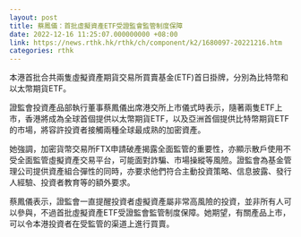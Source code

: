 ```yaml
---
layout: post
title: 蔡鳳儀：首批虛擬資產ETF受證監會監管制度保障
date: 2022-12-16 11:25:07.000000000 +08:00
link: https://news.rthk.hk/rthk/ch/component/k2/1680097-20221216.htm
categories: rthk
---
```


本港首批合共兩隻虛擬資產期貨交易所買賣基金(ETF)首日掛牌，分別為比特幣和以太幣期貨ETF。

證監會投資產品部執行董事蔡鳳儀出席港交所上市儀式時表示，隨著兩隻ETF上市，香港將成為全球首個提供以太幣期貨ETF，以及亞洲首個提供比特幣期貨ETF的市場，將容許投資者接觸兩種全球最成熟的加密資產。

她強調，加密貨幣交易所FTX申請破產揭露全面監管的重要性，亦顯示散戶使用不受全面監管虛擬資產交易平台，可能面對詐騙、市場操縱等風險。證監會為基金管理公司提供資產組合彈性的同時，亦要求他們符合主動投資策略、信息披露、發行人經驗、投資者教育等的額外要求。

蔡鳳儀表示，證監會一直提醒投資者虛擬資產屬非常高風險的投資，並非所有人可以參與，不過首批虛擬資產ETF受證監會監管制度保障。她期望，有關產品上市，可以令本港投資者在受監管的渠道上進行買賣。
